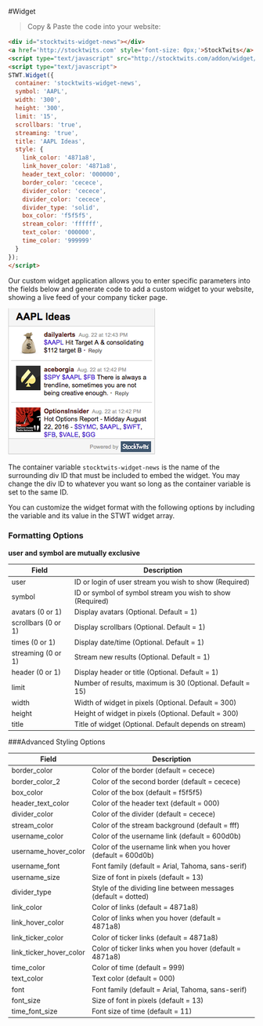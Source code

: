 #Widget

> Copy & Paste the code into your website:

```html
<div id="stocktwits-widget-news"></div>
<a href='http://stocktwits.com' style='font-size: 0px;'>StockTwits</a>
<script type="text/javascript" src="http://stocktwits.com/addon/widget/2/widget-loader.min.js"></script>
<script type="text/javascript">
STWT.Widget({
  container: 'stocktwits-widget-news',
  symbol: 'AAPL',
  width: '300',
  height: '300',
  limit: '15',
  scrollbars: 'true',
  streaming: 'true',
  title: 'AAPL Ideas',
  style: {
    link_color: '4871a8',
    link_hover_color: '4871a8',
    header_text_color: '000000',
    border_color: 'cecece',
    divider_color: 'cecece',
    divider_color: 'cecece',
    divider_type: 'solid',
    box_color: 'f5f5f5',
    stream_color: 'ffffff',
    text_color: '000000',
    time_color: '999999'
  }
});
</script>
```

Our custom widget application allows you to enter specific parameters into the fields below and generate code to add a
custom widget to your website, showing a live feed of your company ticker page.

![Widget Sample](/images/widget_sample.png)

The container variable `stocktwits-widget-news` is the name of the surrounding div ID that must be included to embed
the widget. You may change the div ID to whatever you want so long as the container variable is set to the same ID.

You can customize the widget format with the following options by including the variable and its value in the
STWT widget array.

### Formatting Options
**user and symbol are mutually exclusive**

Field | Description
--------- | -----------
user | ID or login of user stream you wish to show (Required)
symbol | ID or symbol of symbol stream you wish to show (Required)
avatars (0 or 1) | Display avatars (Optional. Default = 1)
scrollbars (0 or 1) | Display scrollbars (Optional. Default = 1)
times (0 or 1) | Display date/time (Optional. Default = 1)
streaming (0 or 1) | Stream new results (Optional. Default = 1)
header (0 or 1) | Display header or title (Optional. Default = 1)
limit | Number of results, maximum is 30 (Optional. Default = 15)
width | Width of widget in pixels (Optional. Default = 300)
height | Height of widget in pixels (Optional. Default = 300)
title | Title of widget (Optional. Default depends on stream)

###Advanced Styling Options

Field | Description
--------- | -----------
border_color | Color of the border (default = cecece)
border_color_2 | Color of the second border (default = cecece)
box_color | Color of the box (default = f5f5f5)
header_text_color | Color of the header text (default = 000)
divider_color | Color of the divider (default = cecece)
stream_color | Color of the stream background (default = fff)
username_color | Color of the username link (default = 600d0b)
username_hover_color | Color of the username link when you hover (default = 600d0b)
username_font | Font family (default = Arial, Tahoma, sans-serif)
username_size | Size of font in pixels (default = 13)
divider_type | Style of the dividing line between messages (default = dotted)
link_color | Color of links (default = 4871a8)
link_hover_color | Color of links when you hover (default = 4871a8)
link_ticker_color | Color of ticker links (default = 4871a8)
link_ticker_hover_color | Color of ticker links when you hover (default = 4871a8)
time_color | Color of time (default = 999)
text_color | Text color (default = 000)
font | Font family (default = Arial, Tahoma, sans-serif)
font_size | Size of font in pixels (default = 13)
time_font_size | Font size of time (default = 11)
